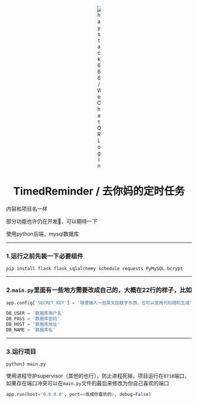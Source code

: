 <div align="center">

<div style="width: 10;>

[![haystack666/WeChatQRLogin](https://haydata-cd.oss-cn-chengdu.aliyuncs.com/github/TimedReminder/logo.png?x-oss-process=style/WeChatQRLogin_image_small)](https://github.com/haystack666/TimedReminder)

</div>

</div>

<h1 align="center">TimedReminder / 去你妈的定时任务</h1>


内容和项目名一样

部分功能也许仍在开发🚧，可以期待一下


使用python后端，mysql数据库


---
### 1.运行之前先装一下必要组件


```shell
pip install flask flask_sqlalchemy schedule requests PyMySQL bcrypt
```


---
### 2.`main.py`里面有一些地方需要改成自己的，大概在22行的样子，比如


```python
app.config['SECRET_KEY'] = '随便输入一些英文加数字东西，也可以使用代码随机生成'

DB_USER = '数据库用户名'
DB_PASS = '数据库密码'
DB_HOST = '数据库地址'
DB_NAME = '数据库名'
```


----
### 3.运行项目


```shell
python3 main.py
```

使用进程守护supervisor（其他的也行），防止进程死掉，项目运行在`8710`端口，如果存在端口冲突可以在`main.py`文件的最后来修改为你自己喜欢的端口


```python
app.run(host='0.0.0.0', port=<改成你喜欢的>, debug=False)
```

